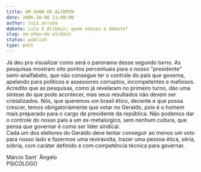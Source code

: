```yaml
---
title: UM SHOW DE ALCKMIN
date: 2006-10-08 21:00:00
author: luiz.arruda
debate: Lula X Alckmin: quem venceu o debate?
slug: um-show-de-alckmin
status: publish 
type: post
---
```


Já deu pra visualizar como será o panorama desse segundo turno. As pesquisas mostram oito pontos percentuais para o nosso "presidente" semi-analfabeto, que não consegue ter o controle do país que governa, apelando para políticos e assessores corruptos, incompetentes e mafiosos. Acredito que as pesquisas, como já revelaram no primeiro turno, dão uma síntese do que pode acontecer, mas seus resultados não devem ser cristalizados. Nós, que queremos um brasil ético, decente e que possa crescer, temos obrigatoriamente que votar no Geraldo, pois é o homem mais preparado para o cargo de presidente da república. Não podemos dar o controle do nosso país a um ex-metalúrgico, sem nenhum cultura, que pensa que governar é como ser líder sindical.   
Cada um dos eleitores do Geraldo deve tentar conseguir ao menos um voto para nosso lado e fazermos uma reviravolta, trazer uma pessoa ética, séria, sóbria, com caráter definido e com competência técnica para governar.  
  
Márcio Sant´ Ângelo  
PSICÓLOGO  
  

